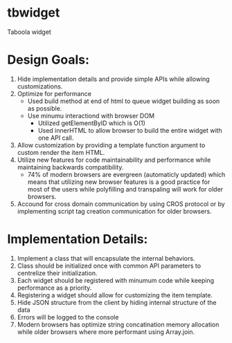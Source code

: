 # tbwidget
Taboola widget 


Design Goals:
==========================
1. Hide implementation details and provide simple APIs while allowing customizations.
2. Optimize for performance
    - Used build method at end of html to queue widget building as soon as possible.
    - Use minumu interactiond with browser DOM
        - Utilized getElementByID which is O(1)
        - Used innerHTML to allow browser to build the entire widget with one API call.
3. Allow customization by providing a template function argument to custom render 
   the item HTML.
4. Utilize new features for code maintainability and performance while maintaining 
   backwards compatibility.
   - 74% of modern browsers are evergreen (automaticly updated) which means that
     utilizing new browser features is a good practice for most of the users while
     polyfilling and transpaling will work for older browsers.
5. Accound for cross domain communication by using CROS protocol or by implementing 
   script tag creation communication for older browsers.


Implementation Details:
==========================
1. Implement a class that will encapsulate the internal behaviors.
2. Class should be initialized once with common API parameters to centrelize their initialization.
3. Each widget should be registered with minumum code while keeping performance as a priority. 
4. Registering a widget should allow for customizing the item template.
5. Hide JSON structure from the client by hiding internal structure of the data
6. Errors will be logged to the console 
7. Modern browsers has optimize string concatination memory allocation while older browsers where more performant using Array.join. 
